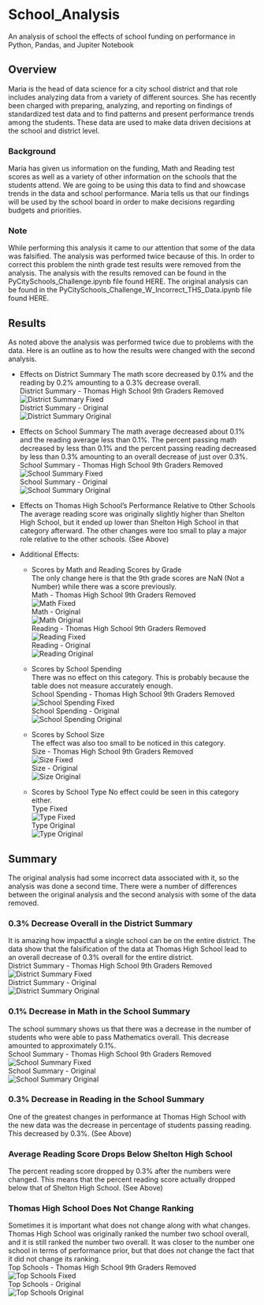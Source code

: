 # School_Analysis
An analysis of school the effects of school funding on performance in Python, Pandas, and Jupiter Notebook

## Overview

Maria is the head of data science for a city school district and that role includes analyzing data from a variety of different sources.  She has recently been charged with preparing, analyzing, and reporting on findings of standardized test data and to find patterns and present performance trends among the students.  These data are used to make data driven decisions at the school and district level.

### Background

Maria has given us information on the funding, Math and Reading test scores as well as a variety of other information on the schools that the students attend.  We are going to be using this data to find and showcase trends in the data and school performance.  Maria tells us that our findings will be used by the school board in order to make decisions regarding budgets and priorities.

### Note

While performing this analysis it came to our attention that some of the data was falsified.  The analysis was performed twice because of this.  In order to correct this problem the ninth grade test results were removed from the analysis.  The analysis with the results removed can be found in the PyCitySchools_Challenge.ipynb file found HERE.  The original analysis can be found in the PyCitySchools_Challenge_W_Incorrect_THS_Data.ipynb file found HERE.

## Results

As noted above the analysis was performed twice due to problems with the data.  Here is an outline as to how the results were changed with the second analysis.

* Effects on District Summary
The math score decreased by 0.1% and the reading by 0.2% amounting to a 0.3% decrease overall.  
District Summary - Thomas High School 9th Graders Removed  
![District Summary Fixed](https://github.com/ForTheGold/School_Analysis/blob/main/Resources/District_Summary_Fixed.png)  
District Summary - Original  
![District Summary Original](https://github.com/ForTheGold/School_Analysis/blob/main/Resources/District_Summary_Orig.png)  

* Effects on School Summary
The math average decreased about 0.1% and the reading average less than 0.1%.  The percent passing math decreased by less than 0.1% and the percent passing reading decreased by less than 0.3% amounting to an overall decrease of just over 0.3%.  
School Summary - Thomas High School 9th Graders Removed  
![School Summary Fixed](https://github.com/ForTheGold/School_Analysis/blob/main/Resources/School_Summary_Fixed.png)  
School Summary - Original  
![School Summary Original](https://github.com/ForTheGold/School_Analysis/blob/main/Resources/School_Summary_Orig.png)  

* Effects on Thomas High School’s Performance Relative to Other Schools
The average reading score was originally slightly higher than Shelton High School, but it ended up lower than Shelton High School in that category afterward.  The other changes were too small to play a major role relative to the other schools.  (See Above)

* Additional Effects:
	* Scores by Math and Reading Scores by Grade  
The only change here is that the 9th grade scores are NaN (Not a Number) while there was a score previously.  
Math - Thomas High School 9th Graders Removed  
![Math Fixed](https://github.com/ForTheGold/School_Analysis/blob/main/Resources/Math_Fixed.png)  
Math - Original  
![Math Original](https://github.com/ForTheGold/School_Analysis/blob/main/Resources/Math_Orig.png)  
Reading - Thomas High School 9th Graders Removed  
![Reading Fixed](https://github.com/ForTheGold/School_Analysis/blob/main/Resources/Reading_Fixed.png)  
Reading - Original  
![Reading Original](https://github.com/ForTheGold/School_Analysis/blob/main/Resources/Reading_Orig.png)  

	* Scores by School Spending  
There was no effect on this category.  This is probably because the table does not measure accurately enough.  
School Spending - Thomas High School 9th Graders Removed  
![School Spending Fixed](https://github.com/ForTheGold/School_Analysis/blob/main/Resources/School_Summary_Fixed.png)  
School Spending - Original  
![School Spending Original](https://github.com/ForTheGold/School_Analysis/blob/main/Resources/School_Summary_Orig.png)  

	* Scores by School Size  
The effect was also too small to be noticed in this category.  
Size - Thomas High School 9th Graders Removed  
![Size Fixed](https://github.com/ForTheGold/School_Analysis/blob/main/Resources/Size_Fixed.png)  
Size - Original  
![Size Original](https://github.com/ForTheGold/School_Analysis/blob/main/Resources/Size_Orig.png)  

	* Scores by School Type
No effect could be seen in this category either.  
Type Fixed  
![Type Fixed](https://github.com/ForTheGold/School_Analysis/blob/main/Resources/Type_Fixed.png)  
Type Original  
![Type Original](https://github.com/ForTheGold/School_Analysis/blob/main/Resources/Type_Orig.png)  

## Summary

The original analysis had some incorrect data associated with it, so the analysis was done a second time. There were a number of differences between the original analysis and the second analysis with some of the data removed.

### 0.3% Decrease Overall in the District Summary
It is amazing how impactful a single school can be on the entire district.  The data show that the falsification of the data at Thomas High School lead to an overall decrease of 0.3% overall for the entire district.  
District Summary - Thomas High School 9th Graders Removed  
![District Summary Fixed](https://github.com/ForTheGold/School_Analysis/blob/main/Resources/District_Summary_Fixed.png)  
District Summary - Original  
![District Summary Original](https://github.com/ForTheGold/School_Analysis/blob/main/Resources/District_Summary_Orig.png)  

### 0.1% Decrease in Math in the School Summary
The school summary shows us that there was a decrease in the number of students who were able to pass Mathematics overall.  This decrease amounted to approximately 0.1%.  
School Summary - Thomas High School 9th Graders Removed  
![School Summary Fixed](https://github.com/ForTheGold/School_Analysis/blob/main/Resources/School_Summary_Fixed.png)  
School Summary - Original  
![School Summary Original](https://github.com/ForTheGold/School_Analysis/blob/main/Resources/School_Summary_Orig.png)  

### 0.3% Decrease in Reading in the School Summary
One of the greatest changes in performance at Thomas High School with the new data was the decrease in percentage of students passing reading.  This decreased by 0.3%.  (See Above)

### Average Reading Score Drops Below Shelton High School
The percent reading score dropped by 0.3% after the numbers were changed.  This means that the percent reading score actually dropped below that of Shelton High School.  (See Above)

### Thomas High School Does Not Change Ranking
Sometimes it is important what does not change along with what changes.  Thomas High School was originally ranked the number two school overall, and it is still ranked the number two overall.  It was closer to the number one school in terms of performance prior, but that does not change the fact that it did not change its ranking.  
Top Schools - Thomas High School 9th Graders Removed  
![Top Schools Fixed](https://github.com/ForTheGold/School_Analysis/blob/main/Resources/Top_Schools_Fixed.png)  
Top Schools - Original  
![Top Schools Original](https://github.com/ForTheGold/School_Analysis/blob/main/Resources/Top_Schools_Orig.png)  
